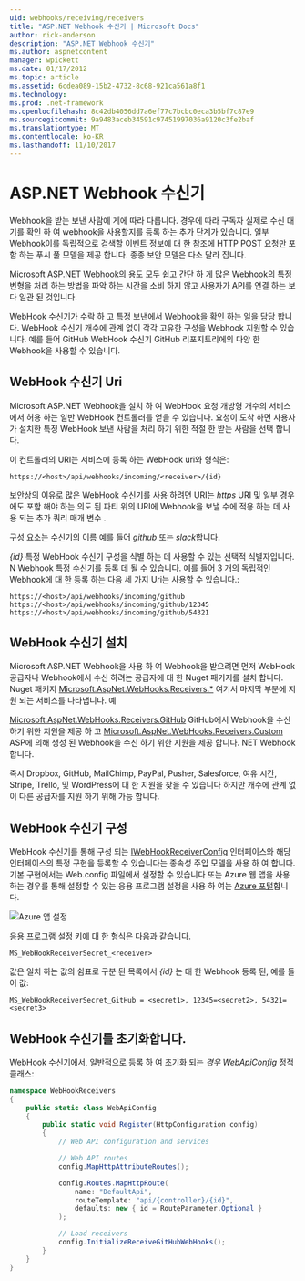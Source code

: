 ```yaml
---
uid: webhooks/receiving/receivers
title: "ASP.NET Webhook 수신기 | Microsoft Docs"
author: rick-anderson
description: "ASP.NET Webhook 수신기"
ms.author: aspnetcontent
manager: wpickett
ms.date: 01/17/2012
ms.topic: article
ms.assetid: 6cdea089-15b2-4732-8c68-921ca561a8f1
ms.technology: 
ms.prod: .net-framework
ms.openlocfilehash: 8c42db4056dd7a6ef77c7bcbc0eca3b5bf7c87e9
ms.sourcegitcommit: 9a9483aceb34591c97451997036a9120c3fe2baf
ms.translationtype: MT
ms.contentlocale: ko-KR
ms.lasthandoff: 11/10/2017
---
```

# <a name="aspnet-webhooks-receivers"></a>ASP.NET Webhook 수신기

Webhook을 받는 보낸 사람에 게에 따라 다릅니다. 경우에 따라 구독자 실제로 수신 대기를 확인 하 여 webhook을 사용할지를 등록 하는 추가 단계가 있습니다. 일부 Webhook이를 독립적으로 검색할 이벤트 정보에 대 한 참조에 HTTP POST 요청만 포함 하는 푸시 풀 모델을 제공 합니다. 종종 보안 모델은 다소 달라 집니다.

Microsoft ASP.NET Webhook의 용도 모두 쉽고 간단 하 게 많은 Webhook의 특정 변형을 처리 하는 방법을 파악 하는 시간을 소비 하지 않고 사용자가 API를 연결 하는 보다 일관 된 것입니다.

WebHook 수신기가 수락 하 고 특정 보낸에서 Webhook을 확인 하는 일을 담당 합니다. WebHook 수신기 개수에 관계 없이 각각 고유한 구성을 Webhook 지원할 수 있습니다. 예를 들어 GitHub WebHook 수신기 GitHub 리포지토리에의 다양 한 Webhook을 사용할 수 있습니다.

## <a name="webhook-receiver-uris"></a>WebHook 수신기 Uri

Microsoft ASP.NET Webhook을 설치 하 여 WebHook 요청 개방형 개수의 서비스에서 허용 하는 일반 WebHook 컨트롤러를 얻을 수 있습니다. 요청이 도착 하면 사용자가 설치한 특정 WebHook 보낸 사람을 처리 하기 위한 적절 한 받는 사람을 선택 합니다.

이 컨트롤러의 URI는 서비스에 등록 하는 WebHook uri와 형식은:

```
https://<host>/api/webhooks/incoming/<receiver>/{id}
```

보안상의 이유로 많은 WebHook 수신기를 사용 하려면 URI는 *https* URI 및 일부 경우에도 포함 해야 하는 의도 된 파티 위의 URI에 Webhook을 보낼 수에 적용 하는 데 사용 되는 추가 쿼리 매개 변수 .

 *<receiver>*  구성 요소는 수신기의 이름 예를 들어 *github* 또는 *slack*합니다.

*{id}* 특정 WebHook 수신기 구성을 식별 하는 데 사용할 수 있는 선택적 식별자입니다. N Webhook 특정 수신기를 등록 데 될 수 있습니다. 예를 들어 3 개의 독립적인 Webhook에 대 한 등록 하는 다음 세 가지 Uri는 사용할 수 있습니다.:

```
https://<host>/api/webhooks/incoming/github
https://<host>/api/webhooks/incoming/github/12345
https://<host>/api/webhooks/incoming/github/54321
```

## <a name="installing-a-webhook-receiver"></a>WebHook 수신기 설치

Microsoft ASP.NET Webhook을 사용 하 여 Webhook을 받으려면 먼저 WebHook 공급자나 Webhook에서 수신 하려는 공급자에 대 한 Nuget 패키지를 설치 합니다. Nuget 패키지 [Microsoft.AspNet.WebHooks.Receivers.*](https://www.nuget.org/packages?q=Microsoft.AspNet.WebHooks.Receivers) 여기서 마지막 부분에 지원 되는 서비스를 나타냅니다. 예

[Microsoft.AspNet.WebHooks.Receivers.GitHub](https://www.nuget.org/packages?q=Microsoft.AspNet.WebHooks.Receivers.GitHub) GitHub에서 Webhook을 수신 하기 위한 지원을 제공 하 고 [Microsoft.AspNet.WebHooks.Receivers.Custom](https://www.nuget.org/packages?q=Microsoft.AspNet.WebHooks.Receivers.Custom) ASP에 의해 생성 된 Webhook을 수신 하기 위한 지원을 제공 합니다. NET Webhook 합니다.

즉시 Dropbox, GitHub, MailChimp, PayPal, Pusher, Salesforce, 여유 시간, Stripe, Trello, 및 WordPress에 대 한 지원을 찾을 수 있습니다 하지만 개수에 관계 없이 다른 공급자를 지원 하기 위해 가능 합니다.

## <a name="configuring-a-webhook-receiver"></a>WebHook 수신기 구성

WebHook 수신기를 통해 구성 되는 [IWebHookReceiverConfig](https://github.com/aspnet/WebHooks/blob/master/src/Microsoft.AspNet.WebHooks.Receivers/WebHooks/IWebHookReceiverConfig.cs) 인터페이스와 해당 인터페이스의 특정 구현을 등록할 수 있습니다는 종속성 주입 모델을 사용 하 여 합니다. 기본 구현에서는 Web.config 파일에서 설정할 수 있습니다 또는 Azure 웹 앱을 사용 하는 경우를 통해 설정할 수 있는 응용 프로그램 설정을 사용 하 여는 [Azure 포털](https://portal.azure.com/)합니다.

![Azure 앱 설정](_static/AzureAppSettings.png)

응용 프로그램 설정 키에 대 한 형식은 다음과 같습니다.

```
MS_WebHookReceiverSecret_<receiver>
```

값은 일치 하는 값의 쉼표로 구분 된 목록에서 *{id}* 는 대 한 Webhook 등록 된, 예를 들어 값:

```
MS_WebHookReceiverSecret_GitHub = <secret1>, 12345=<secret2>, 54321=<secret3>
```

## <a name="initializing-a-webhook-receiver"></a>WebHook 수신기를 초기화합니다.

WebHook 수신기에서, 일반적으로 등록 하 여 초기화 되는 *경우 WebApiConfig* 정적 클래스:

```csharp
namespace WebHookReceivers
{
    public static class WebApiConfig
    {
        public static void Register(HttpConfiguration config)
        {
            // Web API configuration and services

            // Web API routes
            config.MapHttpAttributeRoutes();

            config.Routes.MapHttpRoute(
                name: "DefaultApi",
                routeTemplate: "api/{controller}/{id}",
                defaults: new { id = RouteParameter.Optional }
            );

            // Load receivers
            config.InitializeReceiveGitHubWebHooks();
        }
    }
}
```
